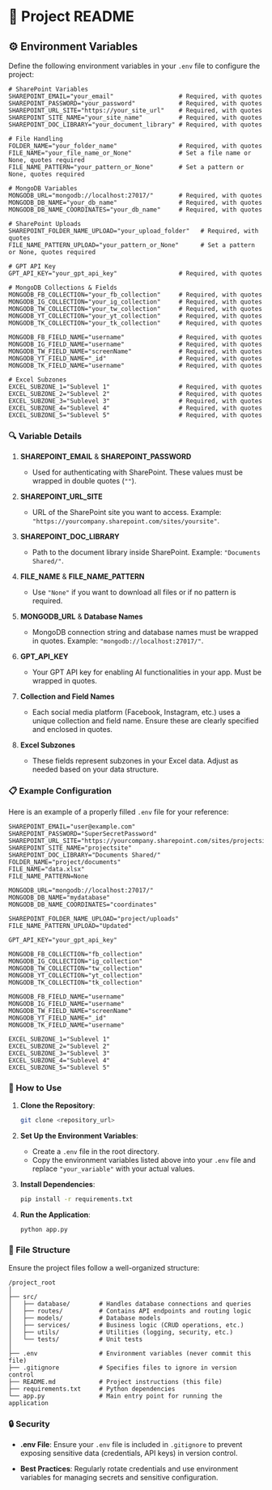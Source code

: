 # 📝 Project README

## ⚙️ Environment Variables

Define the following environment variables in your `.env` file to configure the project:

```plaintext
# SharePoint Variables
SHAREPOINT_EMAIL="your_email"                  # Required, with quotes
SHAREPOINT_PASSWORD="your_password"            # Required, with quotes
SHAREPOINT_URL_SITE="https://your_site_url"    # Required, with quotes
SHAREPOINT_SITE_NAME="your_site_name"          # Required, with quotes
SHAREPOINT_DOC_LIBRARY="your_document_library" # Required, with quotes

# File Handling
FOLDER_NAME="your_folder_name"                 # Required, with quotes
FILE_NAME="your_file_name_or_None"             # Set a file name or None, quotes required
FILE_NAME_PATTERN="your_pattern_or_None"       # Set a pattern or None, quotes required

# MongoDB Variables
MONGODB_URL="mongodb://localhost:27017/"       # Required, with quotes
MONGODB_DB_NAME="your_db_name"                 # Required, with quotes
MONGODB_DB_NAME_COORDINATES="your_db_name"     # Required, with quotes

# SharePoint Uploads
SHAREPOINT_FOLDER_NAME_UPLOAD="your_upload_folder"   # Required, with quotes
FILE_NAME_PATTERN_UPLOAD="your_pattern_or_None"      # Set a pattern or None, quotes required

# GPT API Key
GPT_API_KEY="your_gpt_api_key"                 # Required, with quotes

# MongoDB Collections & Fields
MONGODB_FB_COLLECTION="your_fb_collection"     # Required, with quotes
MONGODB_IG_COLLECTION="your_ig_collection"     # Required, with quotes
MONGODB_TW_COLLECTION="your_tw_collection"     # Required, with quotes
MONGODB_YT_COLLECTION="your_yt_collection"     # Required, with quotes
MONGODB_TK_COLLECTION="your_tk_collection"     # Required, with quotes

MONGODB_FB_FIELD_NAME="username"               # Required, with quotes
MONGODB_IG_FIELD_NAME="username"               # Required, with quotes
MONGODB_TW_FIELD_NAME="screenName"             # Required, with quotes
MONGODB_YT_FIELD_NAME="_id"                    # Required, with quotes
MONGODB_TK_FIELD_NAME="username"               # Required, with quotes

# Excel Subzones
EXCEL_SUBZONE_1="Sublevel 1"                   # Required, with quotes
EXCEL_SUBZONE_2="Sublevel 2"                   # Required, with quotes
EXCEL_SUBZONE_3="Sublevel 3"                   # Required, with quotes
EXCEL_SUBZONE_4="Sublevel 4"                   # Required, with quotes
EXCEL_SUBZONE_5="Sublevel 5"                   # Required, with quotes
```

### 🔍 Variable Details

1. **SHAREPOINT_EMAIL** & **SHAREPOINT_PASSWORD**
   - Used for authenticating with SharePoint. These values must be wrapped in double quotes (`""`).

2. **SHAREPOINT_URL_SITE**
   - URL of the SharePoint site you want to access. Example: `"https://yourcompany.sharepoint.com/sites/yoursite"`.

3. **SHAREPOINT_DOC_LIBRARY**
   - Path to the document library inside SharePoint. Example: `"Documents Shared/"`.

4. **FILE_NAME** & **FILE_NAME_PATTERN**
   - Use `"None"` if you want to download all files or if no pattern is required.

5. **MONGODB_URL** & **Database Names**
   - MongoDB connection string and database names must be wrapped in quotes. Example: `"mongodb://localhost:27017/"`.

6. **GPT_API_KEY**
   - Your GPT API key for enabling AI functionalities in your app. Must be wrapped in quotes.

7. **Collection and Field Names**
   - Each social media platform (Facebook, Instagram, etc.) uses a unique collection and field name. Ensure these are clearly specified and enclosed in quotes.

8. **Excel Subzones**
   - These fields represent subzones in your Excel data. Adjust as needed based on your data structure.

### 📋 Example Configuration

Here is an example of a properly filled `.env` file for your reference:

```plaintext
SHAREPOINT_EMAIL="user@example.com"
SHAREPOINT_PASSWORD="SuperSecretPassword"
SHAREPOINT_URL_SITE="https://yourcompany.sharepoint.com/sites/projectsite"
SHAREPOINT_SITE_NAME="projectsite"
SHAREPOINT_DOC_LIBRARY="Documents Shared/"
FOLDER_NAME="project/documents"
FILE_NAME="data.xlsx"
FILE_NAME_PATTERN=None

MONGODB_URL="mongodb://localhost:27017/"
MONGODB_DB_NAME="mydatabase"
MONGODB_DB_NAME_COORDINATES="coordinates"

SHAREPOINT_FOLDER_NAME_UPLOAD="project/uploads"
FILE_NAME_PATTERN_UPLOAD="Updated"

GPT_API_KEY="your_gpt_api_key"

MONGODB_FB_COLLECTION="fb_collection"
MONGODB_IG_COLLECTION="ig_collection"
MONGODB_TW_COLLECTION="tw_collection"
MONGODB_YT_COLLECTION="yt_collection"
MONGODB_TK_COLLECTION="tk_collection"

MONGODB_FB_FIELD_NAME="username"
MONGODB_IG_FIELD_NAME="username"
MONGODB_TW_FIELD_NAME="screenName"
MONGODB_YT_FIELD_NAME="_id"
MONGODB_TK_FIELD_NAME="username"

EXCEL_SUBZONE_1="Sublevel 1"
EXCEL_SUBZONE_2="Sublevel 2"
EXCEL_SUBZONE_3="Sublevel 3"
EXCEL_SUBZONE_4="Sublevel 4"
EXCEL_SUBZONE_5="Sublevel 5"
```

### 🚀 How to Use

1. **Clone the Repository**:
    ```bash
    git clone <repository_url>
    ```

2. **Set Up the Environment Variables**:
    - Create a `.env` file in the root directory.
    - Copy the environment variables listed above into your `.env` file and replace `"your_variable"` with your actual values.

3. **Install Dependencies**:
    ```bash
    pip install -r requirements.txt
    ```

4. **Run the Application**:
    ```bash
    python app.py
    ```

### 📂 File Structure

Ensure the project files follow a well-organized structure:

```
/project_root
│
├── src/
│   ├── database/        # Handles database connections and queries
│   ├── routes/          # Contains API endpoints and routing logic
│   ├── models/          # Database models
│   ├── services/        # Business logic (CRUD operations, etc.)
│   ├── utils/           # Utilities (logging, security, etc.)
│   └── tests/           # Unit tests
│
├── .env                 # Environment variables (never commit this file)
├── .gitignore           # Specifies files to ignore in version control
├── README.md            # Project instructions (this file)
├── requirements.txt     # Python dependencies
└── app.py               # Main entry point for running the application
```

### 🔒 Security

- **.env File**: Ensure your `.env` file is included in `.gitignore` to prevent exposing sensitive data (credentials, API keys) in version control.
  
- **Best Practices**: Regularly rotate credentials and use environment variables for managing secrets and sensitive configuration.